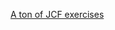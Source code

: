 [A ton of JCF exercises](http://www.math.lsa.umich.edu/~jchw/2016Math122Material/Homework8-Math122-Sp2016.pdf)